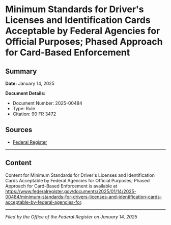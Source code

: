 # Minimum Standards for Driver's Licenses and Identification Cards Acceptable by Federal Agencies for Official Purposes; Phased Approach for Card-Based Enforcement

## Summary

**Date:** January 14, 2025

**Document Details:**
- Document Number: 2025-00484
- Type: Rule
- Citation: 90 FR 3472

## Sources
- [Federal Register](https://www.federalregister.gov/documents/2025/01/14/2025-00484/minimum-standards-for-drivers-licenses-and-identification-cards-acceptable-by-federal-agencies-for)

---

## Content

Content for Minimum Standards for Driver's Licenses and Identification Cards Acceptable by Federal Agencies for Official Purposes; Phased Approach for Card-Based Enforcement is available at https://www.federalregister.gov/documents/2025/01/14/2025-00484/minimum-standards-for-drivers-licenses-and-identification-cards-acceptable-by-federal-agencies-for.

---

*Filed by the Office of the Federal Register on January 14, 2025*
